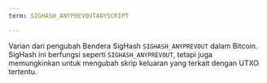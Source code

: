 ```yaml
---
term: SIGHASH_ANYPREVOUTANYSCRIPT

---
```

Varian dari pengubah Bendera SigHash `SIGHASH_ANYPREVOUT` dalam Bitcoin. SigHash ini berfungsi seperti `SIGHASH_ANYPREVOUT`, tetapi juga memungkinkan untuk mengubah skrip keluaran yang terkait dengan UTXO tertentu.